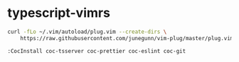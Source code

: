 # typescript-vimrs

```sh
curl -fLo ~/.vim/autoload/plug.vim --create-dirs \
    https://raw.githubusercontent.com/junegunn/vim-plug/master/plug.vim
```

```sh
:CocInstall coc-tsserver coc-prettier coc-eslint coc-git
```
